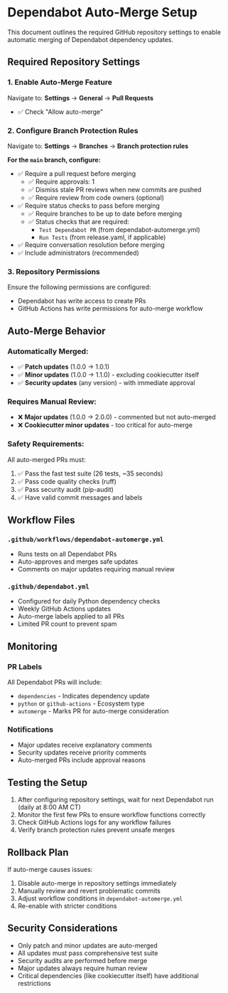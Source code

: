 # Dependabot Auto-Merge Setup

This document outlines the required GitHub repository settings to enable automatic merging of Dependabot dependency updates.

## Required Repository Settings

### 1. Enable Auto-Merge Feature
Navigate to: **Settings** → **General** → **Pull Requests**
- ✅ Check "Allow auto-merge"

### 2. Configure Branch Protection Rules
Navigate to: **Settings** → **Branches** → **Branch protection rules**

**For the `main` branch, configure:**
- ✅ Require a pull request before merging
  - ✅ Require approvals: 1
  - ✅ Dismiss stale PR reviews when new commits are pushed
  - ✅ Require review from code owners (optional)
- ✅ Require status checks to pass before merging
  - ✅ Require branches to be up to date before merging
  - ✅ Status checks that are required:
    - `Test Dependabot PR` (from dependabot-automerge.yml)
    - `Run Tests` (from release.yaml, if applicable)
- ✅ Require conversation resolution before merging
- ✅ Include administrators (recommended)

### 3. Repository Permissions
Ensure the following permissions are configured:
- Dependabot has write access to create PRs
- GitHub Actions has write permissions for auto-merge workflow

## Auto-Merge Behavior

### Automatically Merged:
- ✅ **Patch updates** (1.0.0 → 1.0.1)
- ✅ **Minor updates** (1.0.0 → 1.1.0) - excluding cookiecutter itself
- ✅ **Security updates** (any version) - with immediate approval

### Requires Manual Review:
- ❌ **Major updates** (1.0.0 → 2.0.0) - commented but not auto-merged
- ❌ **Cookiecutter minor updates** - too critical for auto-merge

### Safety Requirements:
All auto-merged PRs must:
1. ✅ Pass the fast test suite (26 tests, ~35 seconds)
2. ✅ Pass code quality checks (ruff)
3. ✅ Pass security audit (pip-audit)
4. ✅ Have valid commit messages and labels

## Workflow Files

### `.github/workflows/dependabot-automerge.yml`
- Runs tests on all Dependabot PRs
- Auto-approves and merges safe updates
- Comments on major updates requiring manual review

### `.github/dependabot.yml`
- Configured for daily Python dependency checks
- Weekly GitHub Actions updates
- Auto-merge labels applied to all PRs
- Limited PR count to prevent spam

## Monitoring

### PR Labels
All Dependabot PRs will include:
- `dependencies` - Indicates dependency update
- `python` or `github-actions` - Ecosystem type
- `automerge` - Marks PR for auto-merge consideration

### Notifications
- Major updates receive explanatory comments
- Security updates receive priority comments
- Auto-merged PRs include approval reasons

## Testing the Setup

1. After configuring repository settings, wait for next Dependabot run (daily at 8:00 AM CT)
2. Monitor the first few PRs to ensure workflow functions correctly
3. Check GitHub Actions logs for any workflow failures
4. Verify branch protection rules prevent unsafe merges

## Rollback Plan

If auto-merge causes issues:
1. Disable auto-merge in repository settings immediately
2. Manually review and revert problematic commits
3. Adjust workflow conditions in `dependabot-automerge.yml`
4. Re-enable with stricter conditions

## Security Considerations

- Only patch and minor updates are auto-merged
- All updates must pass comprehensive test suite
- Security audits are performed before merge
- Major updates always require human review
- Critical dependencies (like cookiecutter itself) have additional restrictions